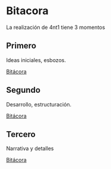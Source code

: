 # Bitacora

La realización de 4nt1 tiene 3 momentos

## Primero

Ideas iniciales, esbozos. 

[Bitácora](https://github.com/EmilioOcelotl/anti/blob/main/bitacora/avance1.md)

## Segundo

Desarrollo, estructuración. 

[Bitácora](https://github.com/EmilioOcelotl/anti/blob/main/bitacora/avance2.md) 

## Tercero

Narrativa y detalles 

[Bitácora](https://github.com/EmilioOcelotl/anti/blob/main/bitacora/avance2.md)

